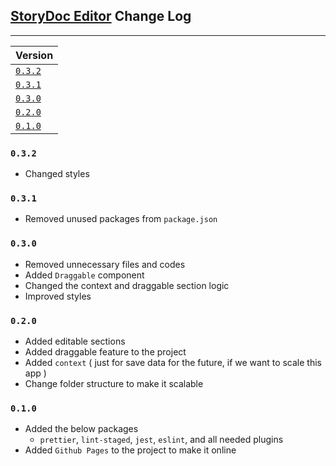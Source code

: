 ## <u>StoryDoc Editor</u> Change Log

---

| Version            |
| :----------------- |
| [`0.3.2`](#v0.3.2) |
| [`0.3.1`](#v0.3.1) |
| [`0.3.0`](#v0.3.0) |
| [`0.2.0`](#v0.2.0) |
| [`0.1.0`](#v0.1.0) |

### <a id="v0.3.2"/>`0.3.2`

- Changed styles

### <a id="v0.3.1"/>`0.3.1`

- Removed unused packages from `package.json`

### <a id="v0.3.0"/>`0.3.0`

- Removed unnecessary files and codes
- Added `Draggable` component
- Changed the context and draggable section logic
- Improved styles

### <a id="v0.2.0"/>`0.2.0`

- Added editable sections
- Added draggable feature to the project
- Added `context` ( just for save data for the future, if we want to scale this app )
- Change folder structure to make it scalable

### <a id="v0.1.0"/>`0.1.0`

- Added the below packages 
  - `prettier`, `lint-staged`, `jest`, `eslint`, and all needed plugins
- Added `Github Pages` to the project to make it online
